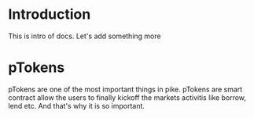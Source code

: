 # Introduction

This is intro of docs.
Let's add something more

# pTokens

pTokens are one of the most important things in pike.
pTokens are smart contract allow the users to finally kickoff the markets activitis like borrow, lend etc. And that's why it is so important.
